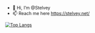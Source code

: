 - 👋 Hi, I’m @Stelvey
- 📫 Reach me here https://stelvey.net/

[![Top Langs](https://github-readme-stats.vercel.app/api/top-langs/?username=Stelvey&layout=compact&theme=dracula)](https://github.com/Stelvey)
